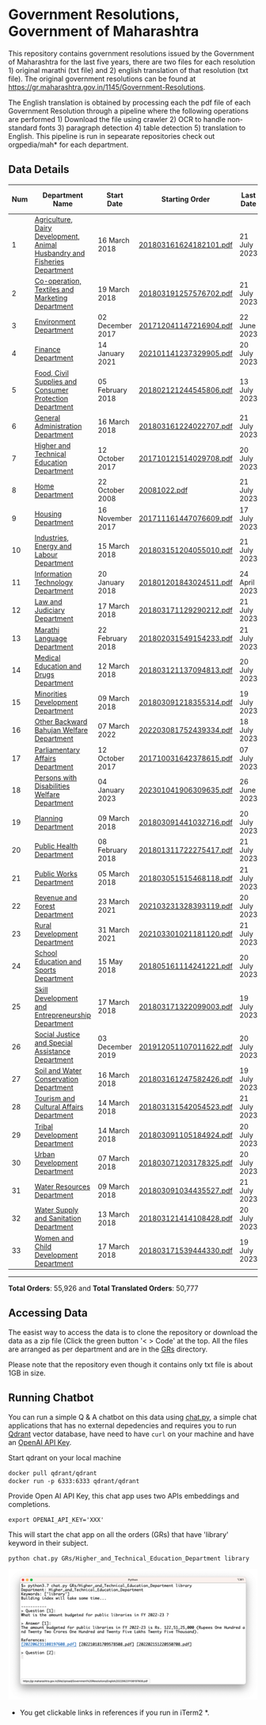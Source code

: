 # Government Resolutions, Government of Maharashtra

This repository contains government resolutions issued by the Government of Maharashtra for the last five years, there are two files for each resolution 1) original marathi (txt file) and 2) english translation of that resolution (txt file). The original government resolutions can be found at https://gr.maharashtra.gov.in/1145/Government-Resolutions.


The English translation is obtained by processing each the pdf file of each Government Resolution through a pipeline where the following operations are performed 1) Download the file using crawler 2) OCR to handle non-standard fonts 3) paragraph detection 4) table  detection 5) translation to English. This pipeline is run in sepearate repositories check out orgpedia/mah* for each department.


## Data Details

| Num | Department Name | Start Date | Starting Order | Last Date | Last Order | Last Crawl Date | # Marathi Orders | # Translated Orders |
| --- | --------------- | ---------- | -------------- | --------- | ---------- | --------------- | ---------------- | ------------------- |
| 1 | [Agriculture, Dairy Development, Animal Husbandry and Fisheries Department](GRs/Agriculture,_Dairy_Development,_Animal_Husbandry_and_Fisheries_Department) | 16 March 2018 | [201803161624182101.pdf](https://gr.maharashtra.gov.in/Site/Upload/Government%20Resolutions/English/201803161624182101.pdf) | 21 July 2023 | [202307211629263801.pdf](https://gr.maharashtra.gov.in/Site/Upload/Government%20Resolutions/English/202307211629263801.pdf) | 21-Jul-2023 | 3371 | 3312 |
| 2 | [Co-operation, Textiles and Marketing Department](GRs/Co-operation,_Textiles_and_Marketing_Department) | 19 March 2018 | [201803191257576702.pdf](https://gr.maharashtra.gov.in/Site/Upload/Government%20Resolutions/English/201803191257576702.pdf) | 21 July 2023 | [202307211326105002.pdf](https://gr.maharashtra.gov.in/Site/Upload/Government%20Resolutions/English/202307211326105002.pdf) | 21-Jul-2023 | 2123 | 2086 |
| 3 | [Environment Department](GRs/Environment_Department) | 02 December 2017 | [201712041147216904.pdf](https://gr.maharashtra.gov.in/Site/Upload/Government%20Resolutions/English/201712041147216904.pdf) | 22 June 2023 | [202306231312376804.pdf](https://gr.maharashtra.gov.in/Site/Upload/Government%20Resolutions/English/202306231312376804.pdf) | 24-Jun-2023 | 298 | 291 |
| 4 | [Finance Department](GRs/Finance_Department) | 14 January 2021 | [202101141237329905.pdf](https://gr.maharashtra.gov.in/Site/Upload/Government%20Resolutions/English/202101141237329905.pdf) | 20 July 2023 | [202307201307150705.pdf](https://gr.maharashtra.gov.in/Site/Upload/Government%20Resolutions/English/202307201307150705.pdf) | 21-Jul-2023 | 526 | 521 |
| 5 | [Food, Civil Supplies and Consumer Protection Department](GRs/Food,_Civil_Supplies_and_Consumer_Protection_Department) | 05 February 2018 | [201802121244545806.pdf](https://gr.maharashtra.gov.in/Site/Upload/Government%20Resolutions/English/201802121244545806.pdf) | 13 July 2023 | [202307131713028806.pdf](https://gr.maharashtra.gov.in/Site/Upload/Government%20Resolutions/English/202307131713028806.pdf) | 15-Jul-2023 | 856 | 848 |
| 6 | [General Administration Department](GRs/General_Administration_Department) | 16 March 2018 | [201803161224022707.pdf](https://gr.maharashtra.gov.in/Site/Upload/Government%20Resolutions/English/201803161224022707.pdf) | 21 July 2023 | [202307211832253407.pdf](https://gr.maharashtra.gov.in/Site/Upload/Government%20Resolutions/English/202307211832253407.pdf) | 21-Jul-2023 | 3716 | 3697 |
| 7 | [Higher and Technical Education Department](GRs/Higher_and_Technical_Education_Department) | 12 October 2017 | [201710121514029708.pdf](https://gr.maharashtra.gov.in/Site/Upload/Government%20Resolutions/English/201710121514029708.pdf) | 20 July 2023 | [202307201823383108.pdf](https://gr.maharashtra.gov.in/Site/Upload/Government%20Resolutions/English/202307201823383108.pdf) | 21-Jul-2023 | 2153 | 2148 |
| 8 | [Home Department](GRs/Home_Department) | 22 October 2008 | [20081022.pdf](https://gr.maharashtra.gov.in/Site/Upload/Government%20Resolutions/English/20081022.pdf) | 21 July 2023 | [202307211638076829.pdf](https://gr.maharashtra.gov.in/Site/Upload/Government%20Resolutions/English/202307211638076829.pdf) | 21-Jul-2023 | 7790 | 3246 |
| 9 | [Housing Department](GRs/Housing_Department) | 16 November 2017 | [201711161447076609.pdf](https://gr.maharashtra.gov.in/Site/Upload/Government%20Resolutions/English/201711161447076609.pdf) | 17 July 2023 | [202307181324002409.pdf](https://gr.maharashtra.gov.in/Site/Upload/Government%20Resolutions/English/202307181324002409.pdf) | 21-Jul-2023 | 304 | 300 |
| 10 | [Industries, Energy and Labour Department](GRs/Industries,_Energy_and_Labour_Department) | 15 March 2018 | [201803151204055010.pdf](https://gr.maharashtra.gov.in/Site/Upload/Government%20Resolutions/English/201803151204055010.pdf) | 21 July 2023 | [202307211721259210.pdf](https://gr.maharashtra.gov.in/Site/Upload/Government%20Resolutions/English/202307211721259210.pdf) | 21-Jul-2023 | 1594 | 1589 |
| 11 | [Information Technology Department](GRs/Information_Technology_Department) | 20 January 2018 | [201801201843024511.pdf](https://gr.maharashtra.gov.in/Site/Upload/Government%20Resolutions/English/201801201843024511.pdf) | 24 April 2023 | [202304241816282211.pdf](https://gr.maharashtra.gov.in/Site/Upload/Government%20Resolutions/English/202304241816282211.pdf) | 28-May-2023 | 107 | 107 |
| 12 | [Law and Judiciary Department](GRs/Law_and_Judiciary_Department) | 17 March 2018 | [201803171129290212.pdf](https://gr.maharashtra.gov.in/Site/Upload/Government%20Resolutions/English/201803171129290212.pdf) | 21 July 2023 | [202307211211449312.pdf](https://gr.maharashtra.gov.in/Site/Upload/Government%20Resolutions/English/202307211211449312.pdf) | 21-Jul-2023 | 1511 | 1496 |
| 13 | [Marathi Language Department](GRs/Marathi_Language_Department) | 22 February 2018 | [201802031549154233.pdf](https://gr.maharashtra.gov.in/Site/Upload/Government%20Resolutions/English/201802031549154233.pdf) | 21 July 2023 | [202307211300189433.pdf](https://gr.maharashtra.gov.in/Site/Upload/Government%20Resolutions/English/202307211300189433.pdf) | 21-Jul-2023 | 290 | 288 |
| 14 | [Medical Education and Drugs Department](GRs/Medical_Education_and_Drugs_Department) | 12 March 2018 | [201803121137094813.pdf](https://gr.maharashtra.gov.in/Site/Upload/Government%20Resolutions/English/201803121137094813.pdf) | 20 July 2023 | [202307210957038713.pdf](https://gr.maharashtra.gov.in/Site/Upload/Government%20Resolutions/English/202307210957038713.pdf) | 21-Jul-2023 | 872 | 828 |
| 15 | [Minorities Development Department](GRs/Minorities_Development_Department) | 09 March 2018 | [201803091218355314.pdf](https://gr.maharashtra.gov.in/Site/Upload/Government%20Resolutions/English/201803091218355314.pdf) | 19 July 2023 | [202307201624405514.pdf](https://gr.maharashtra.gov.in/Site/Upload/Government%20Resolutions/English/202307201624405514.pdf) | 21-Jul-2023 | 799 | 795 |
| 16 | [Other Backward Bahujan Welfare Department](GRs/Other_Backward_Bahujan_Welfare_Department) | 07 March 2022 | [202203081752439334.pdf](https://gr.maharashtra.gov.in/Site/Upload/Government%20Resolutions/English/202203081752439334.pdf) | 18 July 2023 | [202307201318156034.pdf](https://gr.maharashtra.gov.in/Site/Upload/Government%20Resolutions/English/202307201318156034.pdf) | 21-Jul-2023 | 254 | 253 |
| 17 | [Parliamentary Affairs Department](GRs/Parliamentary_Affairs_Department) | 12 October 2017 | [201710031642378615.pdf](https://gr.maharashtra.gov.in/Site/Upload/Government%20Resolutions/English/201710031642378615.pdf) | 07 July 2023 | [202307071223304115.pdf](https://gr.maharashtra.gov.in/Site/Upload/Government%20Resolutions/English/202307071223304115.pdf) | 09-Jul-2023 | 101 | 101 |
| 18 | [Persons with Disabilities Welfare Department](GRs/Persons_with_Disabilities_Welfare_Department) | 04 January 2023 | [202301041906309635.pdf](https://gr.maharashtra.gov.in/Site/Upload/Government%20Resolutions/English/202301041906309635.pdf) | 26 June 2023 | [202306261553520535.pdf](https://gr.maharashtra.gov.in/Site/Upload/Government%20Resolutions/English/202306261553520535.pdf) | 09-Jul-2023 | 17 | 17 |
| 19 | [Planning Department](GRs/Planning_Department) | 09 March 2018 | [201803091441032716.pdf](https://gr.maharashtra.gov.in/Site/Upload/Government%20Resolutions/English/201803091441032716.pdf) | 20 July 2023 | [202307201815014016.pdf](https://gr.maharashtra.gov.in/Site/Upload/Government%20Resolutions/English/202307201815014016.pdf) | 21-Jul-2023 | 1277 | 1258 |
| 20 | [Public Health Department](GRs/Public_Health_Department) | 08 February 2018 | [201801311722275417.pdf](https://gr.maharashtra.gov.in/Site/Upload/Government%20Resolutions/English/201801311722275417.pdf) | 21 July 2023 | [202307201421255217.pdf](https://gr.maharashtra.gov.in/Site/Upload/Government%20Resolutions/English/202307201421255217.pdf) | 21-Jul-2023 | 4810 | 4774 |
| 21 | [Public Works Department](GRs/Public_Works_Department) | 05 March 2018 | [201803051515468118.pdf](https://gr.maharashtra.gov.in/Site/Upload/Government%20Resolutions/English/201803051515468118.pdf) | 21 July 2023 | [202307211811316018.pdf](https://gr.maharashtra.gov.in/Site/Upload/Government%20Resolutions/English/202307211811316018.pdf) | 21-Jul-2023 | 2727 | 2718 |
| 22 | [Revenue and Forest Department](GRs/Revenue_and_Forest_Department) | 23 March 2021 | [202103231328393119.pdf](https://gr.maharashtra.gov.in/Site/Upload/Government%20Resolutions/English/202103231328393119.pdf) | 20 July 2023 | [202307211542151119.pdf](https://gr.maharashtra.gov.in/Site/Upload/Government%20Resolutions/English/202307211542151119.pdf) | 21-Jul-2023 | 2198 | 2175 |
| 23 | [Rural Development Department](GRs/Rural_Development_Department) | 31 March 2021 | [202103301021181120.pdf](https://gr.maharashtra.gov.in/Site/Upload/Government%20Resolutions/English/202103301021181120.pdf) | 21 July 2023 | [202307211434084420.pdf](https://gr.maharashtra.gov.in/Site/Upload/Government%20Resolutions/English/202307211434084420.pdf) | 21-Jul-2023 | 1113 | 997 |
| 24 | [School Education and Sports Department](GRs/School_Education_and_Sports_Department) | 15 May 2018 | [201805161114241221.pdf](https://gr.maharashtra.gov.in/Site/Upload/Government%20Resolutions/English/201805161114241221.pdf) | 20 July 2023 | [202307201905466121.pdf](https://gr.maharashtra.gov.in/Site/Upload/Government%20Resolutions/English/202307201905466121.pdf) | 21-Jul-2023 | 3018 | 3000 |
| 25 | [Skill Development and Entrepreneurship Department](GRs/Skill_Development_and_Entrepreneurship_Department) | 17 March 2018 | [201803171322099003.pdf](https://gr.maharashtra.gov.in/Site/Upload/Government%20Resolutions/English/201803171322099003.pdf) | 19 July 2023 | [202307191313395303.pdf](https://gr.maharashtra.gov.in/Site/Upload/Government%20Resolutions/English/202307191313395303.pdf) | 21-Jul-2023 | 794 | 792 |
| 26 | [Social Justice and Special Assistance Department](GRs/Social_Justice_and_Special_Assistance_Department) | 03 December 2019 | [201912051107011622.pdf](https://gr.maharashtra.gov.in/Site/Upload/Government%20Resolutions/English/201912051107011622.pdf) | 20 July 2023 | [202307201156038422.pdf](https://gr.maharashtra.gov.in/Site/Upload/Government%20Resolutions/English/202307201156038422.pdf) | 21-Jul-2023 | 1054 | 1051 |
| 27 | [Soil and Water Conservation Department](GRs/Soil_and_Water_Conservation_Department) | 16 March 2018 | [201803161247582426.pdf](https://gr.maharashtra.gov.in/Site/Upload/Government%20Resolutions/English/201803161247582426.pdf) | 19 July 2023 | [202307191222443326.pdf](https://gr.maharashtra.gov.in/Site/Upload/Government%20Resolutions/English/202307191222443326.pdf) | 21-Jul-2023 | 1661 | 1586 |
| 28 | [Tourism and Cultural Affairs Department](GRs/Tourism_and_Cultural_Affairs_Department) | 14 March 2018 | [201803131542054523.pdf](https://gr.maharashtra.gov.in/Site/Upload/Government%20Resolutions/English/201803131542054523.pdf) | 21 July 2023 | [202307211133409923.pdf](https://gr.maharashtra.gov.in/Site/Upload/Government%20Resolutions/English/202307211133409923.pdf) | 21-Jul-2023 | 694 | 687 |
| 29 | [Tribal Development Department](GRs/Tribal_Development_Department) | 14 March 2018 | [201803091105184924.pdf](https://gr.maharashtra.gov.in/Site/Upload/Government%20Resolutions/English/201803091105184924.pdf) | 20 July 2023 | [202307111758241624.pdf](https://gr.maharashtra.gov.in/Site/Upload/Government%20Resolutions/English/202307111758241624.pdf) | 21-Jul-2023 | 1593 | 1573 |
| 30 | [Urban Development Department](GRs/Urban_Development_Department) | 07 March 2018 | [201803071203178325.pdf](https://gr.maharashtra.gov.in/Site/Upload/Government%20Resolutions/English/201803071203178325.pdf) | 20 July 2023 | [202307201621089125.pdf](https://gr.maharashtra.gov.in/Site/Upload/Government%20Resolutions/English/202307201621089125.pdf) | 21-Jul-2023 | 1951 | 1947 |
| 31 | [Water Resources Department](GRs/Water_Resources_Department) | 09 March 2018 | [201803091034435527.pdf](https://gr.maharashtra.gov.in/Site/Upload/Government%20Resolutions/English/201803091034435527.pdf) | 21 July 2023 | [202307211711021427.pdf](https://gr.maharashtra.gov.in/Site/Upload/Government%20Resolutions/English/202307211711021427.pdf) | 21-Jul-2023 | 2206 | 2198 |
| 32 | [Water Supply and Sanitation Department](GRs/Water_Supply_and_Sanitation_Department) | 13 March 2018 | [201803121414108428.pdf](https://gr.maharashtra.gov.in/Site/Upload/Government%20Resolutions/English/201803121414108428.pdf) | 20 July 2023 | [202307201151124028.pdf](https://gr.maharashtra.gov.in/Site/Upload/Government%20Resolutions/English/202307201151124028.pdf) | 21-Jul-2023 | 3077 | 3047 |
| 33 | [Women and Child Development Department](GRs/Women_and_Child_Development_Department) | 17 March 2018 | [201803171539444330.pdf](https://gr.maharashtra.gov.in/Site/Upload/Government%20Resolutions/English/201803171539444330.pdf) | 19 July 2023 | [202307211602541430.pdf](https://gr.maharashtra.gov.in/Site/Upload/Government%20Resolutions/English/202307211602541430.pdf) | 21-Jul-2023 | 1071 | 1051 |
----------------------------------------------------------------------------------------------------

**Total Orders**: 55,926 and **Total Translated Orders**: 50,777
## Accessing Data

The easist way to access the data is to clone the repository or download the data as a zip file (Click the green button '< > Code' at the top. All the files are arranged as per department and are in the [GRs](GRs) directory.

Please note that the repository even though it contains only txt file is about 1GB in size.

## Running Chatbot

You can run a simple Q & A chatbot on this data using [chat.py](chat.py), a simple chat applications that has no external depedencies and requires you to run [Qdrant](https://qdrant.tech/) vector database, have need to have `curl` on your machine and have an [OpenAI API Key](https://help.openai.com/en/articles/4936850-where-do-i-find-my-secret-api-key).

Start qdrant on your local machine
```shell
docker pull qdrant/qdrant
docker run -p 6333:6333 qdrant/qdrant
```

Provide Open AI API Key, this chat app uses two APIs embeddings and completions.
```shell
export OPENAI_API_KEY='XXX'
```

This will start the chat app on all the orders (GRs) that have 'library' keyword in their subject.

```shell
python chat.py GRs/Higher_and_Technical_Education_Department library
```

![screenshot of running chat.py](screenshot.png)

* You get clickable links in references if you run in iTerm2 *.









